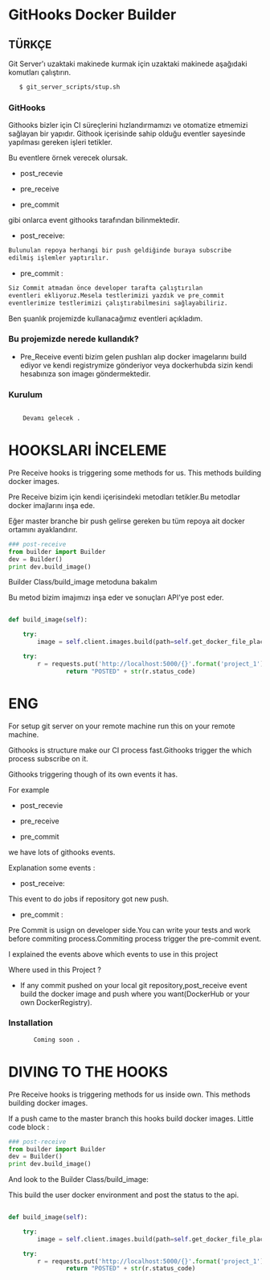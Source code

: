 # GitHooks Docker Builder 
 
## TÜRKÇE

Git Server'ı uzaktaki makinede kurmak için uzaktaki makinede aşağıdaki komutları çalıştırın.
```sh
   $ git_server_scripts/stup.sh
```
### GitHooks 
Githooks bizler için CI süreçlerini hızlandırmamızı ve otomatize etmemizi sağlayan bir yapıdır.
Githook içerisinde sahip olduğu eventler sayesinde yapılması gereken işleri tetikler.

Bu eventlere örnek verecek olursak.
* post_recevie 
- pre_receive
* pre_commit 

gibi onlarca event githooks tarafından bilinmektedir.

* post_receive: 

```sh
Bulunulan repoya herhangi bir push geldiğinde buraya subscribe
edilmiş işlemler yaptırılır.

```

* pre_commit :

```sh
Siz Commit atmadan önce developer tarafta çalıştırılan 
eventleri ekliyoruz.Mesela testlerimizi yazdık ve pre_commit 
eventlerimize testlerimizi çalıştırabilmesini sağlayabiliriz.

```
Ben şuanlık projemizde kullanacağımız eventleri açıkladım.

### Bu projemizde nerede kullandık?

* Pre_Receive eventi bizim gelen pushları alıp docker imagelarını 
build ediyor ve kendi registrymize gönderiyor veya dockerhubda sizin kendi hesabınıza
son imageı göndermektedir.

### Kurulum
```sh

    Devamı gelecek .
```
  
# HOOKSLARI İNCELEME


Pre Receive hooks is triggering some methods for us.
This methods building docker images.

Pre Receive bizim için kendi içerisindeki metodları tetikler.Bu metodlar docker imajlarını inşa ede.

Eğer master branche bir push gelirse gereken bu tüm repoya ait docker ortamını ayaklandırır.

```py
### post-receive 
from builder import Builder
dev = Builder()
print dev.build_image()

```

Builder Class/build_image metoduna bakalım

Bu metod bizim imajımızı inşa eder ve sonuçları API'ye post eder.
```py
	
def build_image(self):

    try:
    	image = self.client.images.build(path=self.get_docker_file_place())

    try:
        r = requests.put('http://localhost:5000/{}'.format('project_1'), data={"status": "BUILT "})
                return "POSTED" + str(r.status_code)

```





# ENG
For setup git server on your remote machine run this on your remote machine.

Githooks is structure make our CI process fast.Githooks trigger the which process subscribe on it.

Githooks triggering though of its own events it has.

For example 
* post_recevie 
- pre_receive
* pre_commit 

we  have lots of githooks events.

Explanation some events :

* post_receive: 

This event to do jobs if repository got new push.
* pre_commit :


Pre Commit is usign on developer side.You can write your tests
and work before commiting process.Commiting process trigger the 
pre-commit event.

I explained the events above which events to use in this project

Where used in this Project ?

* If any commit pushed on your local git repository,post_receive
event build the docker image and push where you want(DockerHub or your own DockerRegistry).


### Installation
```sh
       Coming soon .
```
  
  
  
  
# DIVING TO THE HOOKS


Pre Receive hooks is triggering  methods for us inside own.
This methods building docker images.


If a push came to the master branch this hooks build docker images.
Little code block :
```py
### post-receive 
from builder import Builder
dev = Builder()
print dev.build_image()

```

And look to the Builder Class/build_image:

This build the user docker environment and post the status to the api.
```py
	
def build_image(self):

    try:
    	image = self.client.images.build(path=self.get_docker_file_place())

    try:
        r = requests.put('http://localhost:5000/{}'.format('project_1'), data={"status": "BUILT "})
                return "POSTED" + str(r.status_code)

```







